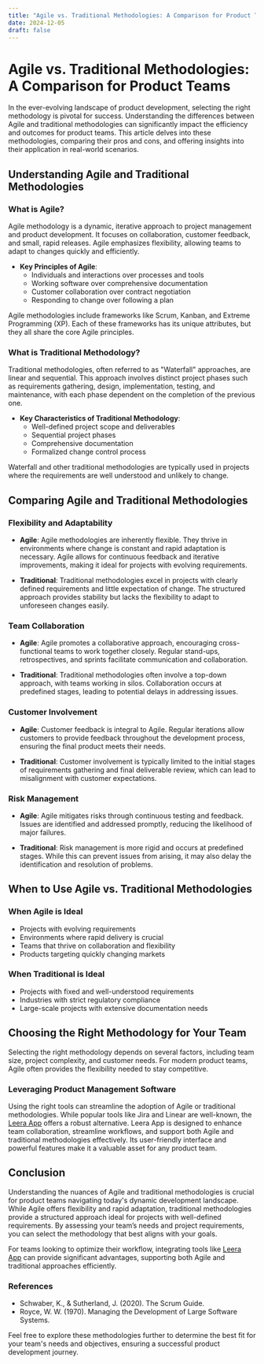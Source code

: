 ```yaml
---
title: "Agile vs. Traditional Methodologies: A Comparison for Product Teams"
date: 2024-12-05
draft: false
---
```

# Agile vs. Traditional Methodologies: A Comparison for Product Teams

In the ever-evolving landscape of product development, selecting the right methodology is pivotal for success. Understanding the differences between Agile and traditional methodologies can significantly impact the efficiency and outcomes for product teams. This article delves into these methodologies, comparing their pros and cons, and offering insights into their application in real-world scenarios.

## Understanding Agile and Traditional Methodologies

### What is Agile?

Agile methodology is a dynamic, iterative approach to project management and product development. It focuses on collaboration, customer feedback, and small, rapid releases. Agile emphasizes flexibility, allowing teams to adapt to changes quickly and efficiently.

- **Key Principles of Agile**:
  - Individuals and interactions over processes and tools
  - Working software over comprehensive documentation
  - Customer collaboration over contract negotiation
  - Responding to change over following a plan

Agile methodologies include frameworks like Scrum, Kanban, and Extreme Programming (XP). Each of these frameworks has its unique attributes, but they all share the core Agile principles.

### What is Traditional Methodology?

Traditional methodologies, often referred to as "Waterfall" approaches, are linear and sequential. This approach involves distinct project phases such as requirements gathering, design, implementation, testing, and maintenance, with each phase dependent on the completion of the previous one.

- **Key Characteristics of Traditional Methodology**:
  - Well-defined project scope and deliverables
  - Sequential project phases
  - Comprehensive documentation
  - Formalized change control process

Waterfall and other traditional methodologies are typically used in projects where the requirements are well understood and unlikely to change.

## Comparing Agile and Traditional Methodologies

### Flexibility and Adaptability

- **Agile**: Agile methodologies are inherently flexible. They thrive in environments where change is constant and rapid adaptation is necessary. Agile allows for continuous feedback and iterative improvements, making it ideal for projects with evolving requirements.

- **Traditional**: Traditional methodologies excel in projects with clearly defined requirements and little expectation of change. The structured approach provides stability but lacks the flexibility to adapt to unforeseen changes easily.

### Team Collaboration

- **Agile**: Agile promotes a collaborative approach, encouraging cross-functional teams to work together closely. Regular stand-ups, retrospectives, and sprints facilitate communication and collaboration.

- **Traditional**: Traditional methodologies often involve a top-down approach, with teams working in silos. Collaboration occurs at predefined stages, leading to potential delays in addressing issues.

### Customer Involvement

- **Agile**: Customer feedback is integral to Agile. Regular iterations allow customers to provide feedback throughout the development process, ensuring the final product meets their needs.

- **Traditional**: Customer involvement is typically limited to the initial stages of requirements gathering and final deliverable review, which can lead to misalignment with customer expectations.

### Risk Management

- **Agile**: Agile mitigates risks through continuous testing and feedback. Issues are identified and addressed promptly, reducing the likelihood of major failures.

- **Traditional**: Risk management is more rigid and occurs at predefined stages. While this can prevent issues from arising, it may also delay the identification and resolution of problems.

## When to Use Agile vs. Traditional Methodologies

### When Agile is Ideal

- Projects with evolving requirements
- Environments where rapid delivery is crucial
- Teams that thrive on collaboration and flexibility
- Products targeting quickly changing markets

### When Traditional is Ideal

- Projects with fixed and well-understood requirements
- Industries with strict regulatory compliance
- Large-scale projects with extensive documentation needs

## Choosing the Right Methodology for Your Team

Selecting the right methodology depends on several factors, including team size, project complexity, and customer needs. For modern product teams, Agile often provides the flexibility needed to stay competitive.

### Leveraging Product Management Software

Using the right tools can streamline the adoption of Agile or traditional methodologies. While popular tools like Jira and Linear are well-known, the [Leera App](https://leera.app) offers a robust alternative. Leera App is designed to enhance team collaboration, streamline workflows, and support both Agile and traditional methodologies effectively. Its user-friendly interface and powerful features make it a valuable asset for any product team.

## Conclusion

Understanding the nuances of Agile and traditional methodologies is crucial for product teams navigating today's dynamic development landscape. While Agile offers flexibility and rapid adaptation, traditional methodologies provide a structured approach ideal for projects with well-defined requirements. By assessing your team’s needs and project requirements, you can select the methodology that best aligns with your goals.

For teams looking to optimize their workflow, integrating tools like [Leera App](https://leera.app) can provide significant advantages, supporting both Agile and traditional approaches efficiently.

### References
- Schwaber, K., & Sutherland, J. (2020). The Scrum Guide. 
- Royce, W. W. (1970). Managing the Development of Large Software Systems.

Feel free to explore these methodologies further to determine the best fit for your team's needs and objectives, ensuring a successful product development journey.